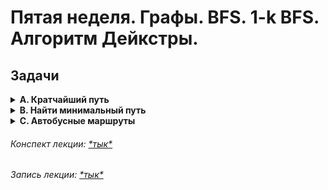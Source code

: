 # Пятая неделя. Графы. BFS. 1-k BFS. Алгоритм Дейкстры.

## Задачи

<details><summary> 
<strong>A. Кратчайший путь</strong>
</summary>

### A. Кратчайший путь

Ограничение времени: 1 секунда  
Ограничение памяти: 128Mb

**Формат ввода**  
В первой строке входного файла идут целые числа \( n \) и \( m \) (1 ≤ \( n \) ≤ 50 000, 1 ≤ \( m \) ≤ 100 000) — количество вершин и рёбер соответственно. Во второй строке идут целые числа \( a \) и \( b \) — стартовая и конечная вершины соответственно. Далее идут \( m \) строк, описывающих рёбра.

**Формат вывода**  
Если пути между \( a \) и \( b \) нет, выведите единственное число -1. Иначе выведите в первой строке число \( l \) — длину кратчайшего пути между этими двумя вершинами в рёбрах, а во второй строке выведите \( l + 1 \) число — вершины этого пути.

**Пример 1**

Ввод:
```
4 5
1 4
1 3
3 2
2 4
2 1
2 3
```

Вывод:
```
2
1 2 4
```

**Пример 2**

Ввод:
```
4 4
2 3
2 1
2 4
4 3
1 3
```

Вывод:
```
2
2 1 3
```

###### *Решение: [\*тык\*](a.cpp)*

</details>

<details><summary> 
<strong>B. Найти минимальный путь</strong>
</summary>

### B. Найти минимальный путь

Ограничение времени: 0.2 секунды  
Ограничение памяти: 32Mb

**Формат ввода**  
В первой строке входного файла два числа: \( N \) и \( M \) (1 ≤ \( N \) ≤ 100, 0 ≤ \( M \) ≤ 10000), где \( N \) — количество вершин графа, а \( M \) — количество ребер.

В следующей строке заданы числа \( S \) и \( F \) — начальная и конечная вершины.

Далее следует \( M \) троек чисел \( A_i \), \( B_i \), \( T_i \) (1 ≤ \( T_i \) ≤ 10) — номера вершин соединенных ребром и вес данного ребра.

**Формат вывода**  
Вывести искомое расстояние или -1, если пути между указанными вершинами не существует.

**Пример**

Ввод:
```
3 6
2 1
1 2 1
1 3 1
2 1 4
2 3 1
3 1 2
3 2 1
```

Вывод:
```
3
```

###### *Решение: [\*тык\*](b.cpp)*

</details>

<details><summary> 
<strong>C. Автобусные маршруты</strong>
</summary>

### C. Дейкстра

Ограничение времени: 2 секунды  
Ограничение памяти: 256Mb

Дан ориентированный взвешенный граф (V, E). Найдите кратчайшее расстояние от одной заданной вершины до другой. Асимптотика O(V² + E).

**Формат ввода**  
В первой строке входного файла три числа: \( N \), \( S \) и \( F \) (1 ≤ \( N \) ≤ 2000, 1 ≤ \( S \), \( F \) ≤ \( N \)), где \( N \) — количество вершин графа, \( S \) — начальная вершина, а \( F \) — конечная.  
В следующих \( N \) строках по \( N \) чисел — матрица смежности графа, где -1 означает отсутствие ребра между вершинами, а любое целое неотрицательное число — присутствие ребра данного веса. На главной диагонали матрицы всегда нули.

**Формат вывода**  
Вывести искомое расстояние или -1, если пути не существует.

**Пример**

Ввод:
```
3 1 2
0 -1 2
3 0 -1
-1 4 0
```

Вывод:
```
6
```

###### *Решение: [\*тык\*](c.cpp)*

</details>

###### *Конспект лекции: [\*тык\*](aads-lecture-5.pdf)*
###### *Запись лекции: [\*тык\*](https://youtu.be/rZUqpEz0r1A)*